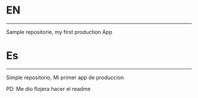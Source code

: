 # EN
-----
Sample repositorie, my first production App
# Es
-----
Simple repositorio, Mi primer app de produccion




PD: Me dio flojera hacer el readme